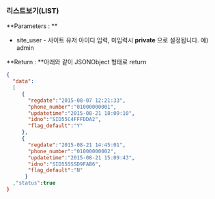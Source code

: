 ### 리스트보기(LIST)
**Parameters : **
 - site_user - 사이트 유저 아이디 입력, 미입력시 __private__ 으로 설정됩니다. 예) admin
 
**Return : **아래와 같이 JSONObject 형태로 return
```json
{
  "data":
  [
     {
       "regdate":"2015-08-07 12:21:33",
       "phone_number":"01000000001",
       "updatetime":"2015-08-21 18:09:10",
       "idno":"SID55C4FFFDDA2",
       "flag_default":"Y"
     },
     {
       "regdate":"2015-08-21 14:45:01",
       "phone_number":"01000000002",
       "updatetime":"2015-08-21 15:09:43",
       "idno":"SID55SSSD9FAB6",
       "flag_default":"N"
      }
  ,"status":true
}
```